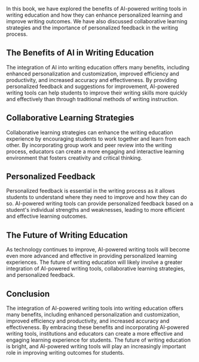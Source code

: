 
In this book, we have explored the benefits of AI-powered writing tools in writing education and how they can enhance personalized learning and improve writing outcomes. We have also discussed collaborative learning strategies and the importance of personalized feedback in the writing process.

The Benefits of AI in Writing Education
---------------------------------------

The integration of AI into writing education offers many benefits, including enhanced personalization and customization, improved efficiency and productivity, and increased accuracy and effectiveness. By providing personalized feedback and suggestions for improvement, AI-powered writing tools can help students to improve their writing skills more quickly and effectively than through traditional methods of writing instruction.

Collaborative Learning Strategies
---------------------------------

Collaborative learning strategies can enhance the writing education experience by encouraging students to work together and learn from each other. By incorporating group work and peer review into the writing process, educators can create a more engaging and interactive learning environment that fosters creativity and critical thinking.

Personalized Feedback
---------------------

Personalized feedback is essential in the writing process as it allows students to understand where they need to improve and how they can do so. AI-powered writing tools can provide personalized feedback based on a student's individual strengths and weaknesses, leading to more efficient and effective learning outcomes.

The Future of Writing Education
-------------------------------

As technology continues to improve, AI-powered writing tools will become even more advanced and effective in providing personalized learning experiences. The future of writing education will likely involve a greater integration of AI-powered writing tools, collaborative learning strategies, and personalized feedback.

Conclusion
----------

The integration of AI-powered writing tools into writing education offers many benefits, including enhanced personalization and customization, improved efficiency and productivity, and increased accuracy and effectiveness. By embracing these benefits and incorporating AI-powered writing tools, institutions and educators can create a more effective and engaging learning experience for students. The future of writing education is bright, and AI-powered writing tools will play an increasingly important role in improving writing outcomes for students.
